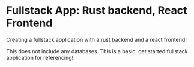 # Fullstack App: Rust backend, React Frontend

Creating a fullstack application with a rust backend and a react frontend!

This does not include any databases. This is a basic, get started fullstack application for referencing!